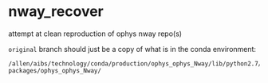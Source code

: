 # nway_recover
attempt at clean reproduction of ophys nway repo(s)

`original` branch should just be a copy of what is in the conda environment:

```
/allen/aibs/technology/conda/production/ophys_ophys_Nway/lib/python2.7/site-packages/ophys_ophys_Nway/
```
